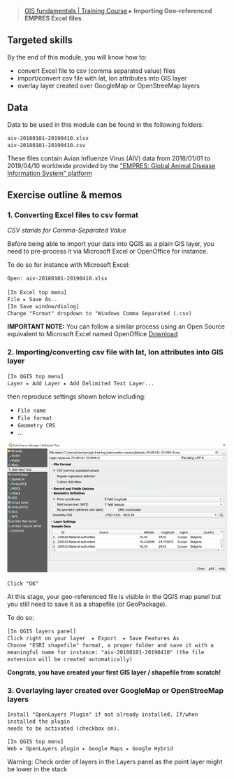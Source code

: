 > [GIS fundamentals | Training Course](agenda.md) ▸ **Importing Geo-referenced EMPRES Excel files**

## Targeted skills
By the end of this module, you will know how to:
* convert Excel file to csv (comma separated value) files
* import/convert csv file with lat, lon attributes into GIS layer
* overlay layer created over GoogleMap or OpenStreeMap layers

## Data
Data to be used in this module can be found in the following folders:
```
aiv-20180101-20190410.xlsx
aiv-20180101-20190410.csv
```

These files contain Avian Influenze Virus (AIV) data from 2018/01/01 to 2019/04/10 worldwide provided by the ["EMPRES: Global Animal Disease Information System" platform](http://empres-i.fao.org/eipws3g/)

## Exercise outline & memos

### 1. Converting Excel files to csv format
*CSV stands for Comma-Separated Value*

Before being able to import your data into QGIS as a plain GIS layer, you need to pre-process it via Microsoft Excel or OpenOffice for instance.

To do so for instance with Microsoft Excel:

```
Open: aiv-20180101-20190410.xlsx

[In Excel top menu] 
File ▸ Save As..
[In Save window/dialog]
Change "Format" dropdown to "Windows Comma Separated (.csv)
```
**IMPORTANT NOTE:** You can follow a similar process using an Open Source equivalent to Microsoft Excel named OpenOffice [Download](https://www.openoffice.org/)

### 2. Importing/converting csv file with lat, lon attributes into GIS layer
```
[In QGIS top menu] 
Layer ▸ Add Layer ▸ Add Delimited Text Layer...
```
then reproduce settings shown below including:
* `File name`
* `File format`
* `Geometry CRS`
* ...

![Importing csv](img/csv-import.png)

```
Click "OK"
```

At this stage, your geo-referenced file is visible in the QGIS map panel but you still need to save it as a shapefile (or GeoPackage). 

To do so:
```
[In QGIS layers panel] 
Click right on your layer  ▸ Export  ▸ Save Features As
Choose "ESRI shapefile" format, a proper folder and save it with a meaningful name for instance: "aiv-20180101-20190410" (the file extension will be created automatically)
```

**Congrats, you have created your first GIS layer / shapefile from scratch!**

### 3. Overlaying layer created over GoogleMap or OpenStreeMap layers

```
Install "OpenLayers Plugin" if not already installed. If/when installed the plugin
needs to be activated (checkbox on).
```

```
[In QGIS top menu] 
Web ▸ OpenLayers plugin ▸ Google Maps ▸ Google Hybrid
```

Warning: Check order of layers in the Layers panel as the point layer might be lower in the stack


